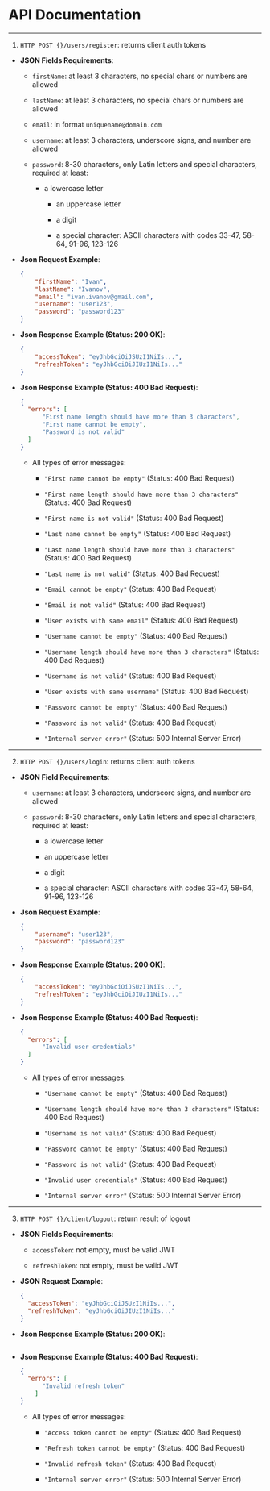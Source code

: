 # API Documentation

---

1) `HTTP POST {}/users/register`: returns client auth tokens
- **JSON Fields Requirements**:
  
   - `firstName`: at least 3 characters, no special chars or numbers are allowed
  
   - `lastName`: at least 3 characters, no special chars or numbers are allowed
  
   - `email`: in format `uniquename@domain.com`
  
   - `username`: at least 3 characters, underscore signs, and number are allowed
  
   - `password`: 8-30 characters, only Latin letters and special characters, required at least:
     
      - a lowercase letter
        
         - an uppercase letter
        
         - a digit
        
         - a special character: ASCII characters with codes 33-47, 58-64, 91-96, 123-126

- **Json Request Example**:
  
  ```json
  {
      "firstName": "Ivan",
      "lastName": "Ivanov",
      "email": "ivan.ivanov@gmail.com",
      "username": "user123",
      "password": "password123"
  }
  ```

- **Json Response Example (Status: 200 OK)**:
  
  ```json
  {
      "accessToken": "eyJhbGciOiJSUzI1NiIs...",
      "refreshToken": "eyJhbGciOiJIUzI1NiIs..."
  }
  ```

- **Json Response Example (Status: 400 Bad Request)**:
  
  ```json
  {
    "errors": [
        "First name length should have more than 3 characters",
        "First name cannot be empty",
        "Password is not valid"    
    ]      
  }
  ```
  
   - All types of error messages:
     
      - `"First name cannot be empty"` (Status: 400 Bad Request)
     
      - `"First name length should have more than 3 characters"` (Status: 400 Bad Request)
     
      - `"First name is not valid"` (Status: 400 Bad Request)
     
      - `"Last name cannot be empty"` (Status: 400 Bad Request)
     
      - `"Last name length should have more than 3 characters"` (Status: 400 Bad Request)
     
      - `"Last name is not valid"` (Status: 400 Bad Request)
     
      - `"Email cannot be empty"` (Status: 400 Bad Request)
     
      - `"Email is not valid"` (Status: 400 Bad Request)
     
      - `"User exists with same email"` (Status: 400 Bad Request)
     
      - `"Username cannot be empty"` (Status: 400 Bad Request)
     
      - `"Username length should have more than 3 characters"` (Status: 400 Bad Request)
     
      - `"Username is not valid"` (Status: 400 Bad Request)
     
      - `"User exists with same username"` (Status: 400 Bad Request)
     
      - `"Password cannot be empty"` (Status: 400 Bad Request)
     
      - `"Password is not valid"` (Status: 400 Bad Request)
     
      - `"Internal server error"` (Status: 500 Internal Server Error)

---

2) `HTTP POST {}/users/login`: returns client auth tokens
- **JSON Field Requirements**:
  
   - `username`: at least 3 characters, underscore signs, and number are allowed
  
   - `password`: 8-30 characters, only Latin letters and special characters, required at least:
     
      - a lowercase letter
     
      - an uppercase letter
     
      - a digit
     
      - a special character: ASCII characters with codes 33-47, 58-64, 91-96, 123-126

- **Json Request Example**:
  
  ```json
  {
      "username": "user123",
      "password": "password123"
  }
  ```

- **Json Response Example (Status: 200 OK)**:
  
  ```json
  {
      "accessToken": "eyJhbGciOiJSUzI1NiIs...",
      "refreshToken": "eyJhbGciOiJIUzI1NiIs..."
  }
  ```

- **Json Response Example (Status: 400 Bad Request)**:
  
  ```json
  {
    "errors": [
        "Invalid user credentials"    
    ]      
  }
  ```
  
   - All types of error messages:
     
      - `"Username cannot be empty"` (Status: 400 Bad Request)
     
      - `"Username length should have more than 3 characters"` (Status: 400 Bad Request)
     
      - `"Username is not valid"` (Status: 400 Bad Request)
     
      - `"Password cannot be empty"` (Status: 400 Bad Request)
     
      - `"Password is not valid"` (Status: 400 Bad Request)
      - `"Invalid user credentials"` (Status: 400 Bad Request)
     
      - `"Internal server error"` (Status: 500 Internal Server Error)

---

3) `HTTP POST {}/client/logout`: return result of logout
- **JSON Fields Requirements**:
  
   - `accessToken`: not empty, must be valid JWT
  
   - `refreshToken`: not empty, must be valid JWT

- **JSON Request Example**:
  
  ```json
  {    
    "accessToken": "eyJhbGciOiJSUzI1NiIs...",
    "refreshToken": "eyJhbGciOiJIUzI1NiIs..."
  }
  ```

- **Json Response Example (Status: 200 OK)**:
  
  ```json
  
  ```

- **Json Response Example (Status: 400 Bad Request)**:
  
  ```json
  {
    "errors": [
        "Invalid refresh token"    
      ]      
  }
  ```
  
   - All types of error messages:
     
      - `"Access token cannot be empty"` (Status: 400 Bad Request)
     
      - `"Refresh token cannot be empty"` (Status: 400 Bad Request)
     
      - `"Invalid refresh token"` (Status: 400 Bad Request)
     
      - `"Internal server error"` (Status: 500 Internal Server Error)    
